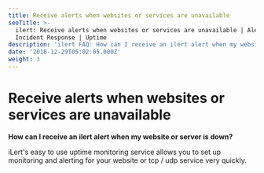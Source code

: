 ```yaml
---
title: Receive alerts when websites or services are unavailable
seoTitle: >-
  ilert: Receive alerts when websites or services are unavailable | Alerting |
  Incident Response | Uptime
description: 'ilert FAQ: How can I receive an ilert alert when my website or server is down?'
date: '2018-12-29T05:02:05.000Z'
weight: 3
---
```


# Receive alerts when websites or services are unavailable

**How can I receive an ilert alert when my website or server is down?**

iLert's easy to use uptime monitoring service allows you to set up monitoring and alerting for your website or tcp / udp service very quickly.

